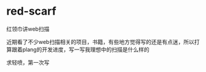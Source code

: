 # red-scarf

红领巾讲web扫描

近期看了不少web扫描相关的项目，书籍，有些地方觉得写的还是有点迷，所以打算跟着plang的开发进度，写一写我理想中的扫描是什么样的

求轻喷，第一次写
